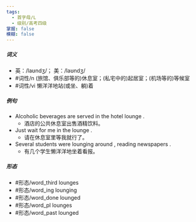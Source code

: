 ```yaml
---
tags:
  - 首字母/L
  - 级别/高考四级
掌握: false
模糊: false
---
```

##### 词义
- 英：/laʊndʒ/； 美：/laʊndʒ/
- #词性/n  (旅馆、俱乐部等的)休息室；(私宅中的)起居室；(机场等的)等候室
- #词性/vi  懒洋洋地站(或坐、躺)着
##### 例句
- Alcoholic beverages are served in the hotel lounge .
	- 酒店的公共休息室出售酒精饮料。
- Just wait for me in the lounge .
	- 请在休息室里等我就行了。
- Several students were lounging around , reading newspapers .
	- 有几个学生懒洋洋地坐着看报。
##### 形态
- #形态/word_third lounges
- #形态/word_ing lounging
- #形态/word_done lounged
- #形态/word_pl lounges
- #形态/word_past lounged
